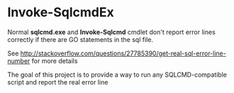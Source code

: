 Invoke-SqlcmdEx
===============

Normal **sqlcmd.exe** and **Invoke-Sqlcmd** cmdlet don't report error lines correctly if there are GO statements in the sql file.

See http://stackoverflow.com/questions/27785390/get-real-sql-error-line-number for more details

The goal of this project is to provide a way to run any SQLCMD-compatible script and report the real error line
